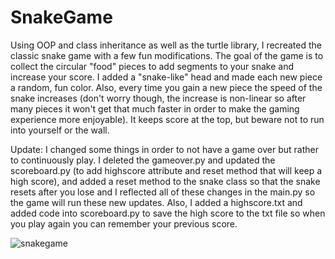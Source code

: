 # SnakeGame

Using OOP and class inheritance as well as the turtle library, I recreated the classic snake game with a few fun modifications. The goal of the game is to collect the circular "food" pieces to add segments to your snake and increase your score. I added a "snake-like" head and made each new piece a random, fun color. Also, every time you gain a new piece the speed of the snake increases (don't worry though, the increase is non-linear so after many pieces it won't get that much faster in order to make the gaming experience more enjoyable). It keeps score at the top, but beware not to run into yourself or the wall.

Update: I changed some things in order to not have a game over but rather to continuously play. I deleted the gameover.py and updated the scoreboard.py (to add highscore attribute and reset method that will keep a high score), and added a reset method to the snake class so that the snake resets after you lose and I reflected all of these changes in the main.py so the game will run these new updates.
Also, I added a highscore.txt and added code into scoreboard.py to save the high score to the txt file so when you play again you can remember your previous score.


![snakegame](https://github.com/andreapeterson/SnakeGame/assets/134665743/17b98e52-27dd-4720-ab7f-a918718de051)
